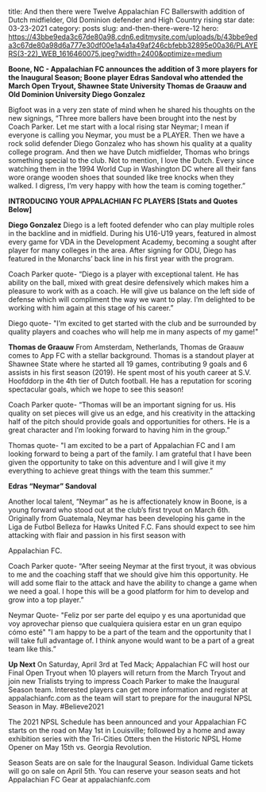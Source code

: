title: And then there were Twelve Appalachian FC Ballerswith addition of Dutch midfielder, Old Dominion defender and High Country rising star
date: 03-23-2021
category: posts
slug: and-then-there-were-12
hero: https://43bbe9eda3c67de80a98.cdn6.editmysite.com/uploads/b/43bbe9eda3c67de80a98d6a777e30df00e1a4a1a49af246cbfebb32895e00a36/PLAYERS(3-22)_WEB_1616460075.jpeg?width=2400&optimize=medium

**Boone, NC - Appalachian FC announces the addition of 3 more players for the Inaugural Season; Boone player Edras Sandoval who attended the March Open Tryout, Shawnee State University Thomas de Graauw and Old Dominion University Diego Gonzalez**

Bigfoot was in a very zen state of mind when he shared his thoughts on the new signings, “Three more ballers have been brought into the nest by Coach Parker. Let me start with a local rising star Neymar; I mean if everyone is calling you Neymar, you must be a PLAYER. Then we have a rock solid defender Diego Gonzalez who has shown his quality at a quality college program. And then we have Dutch midfielder, Thomas who brings something special to the club. Not to mention, I love the Dutch. Every since watching them in the 1994 World Cup in Washington DC where all their fans wore orange wooden shoes that sounded like tree knocks when they walked. I digress, I’m very happy with how the team is coming together.” 

**INTRODUCING YOUR APPALACHIAN FC PLAYERS [Stats and Quotes Below]**

**Diego Gonzalez**
Diego is a left footed defender who can play multiple roles in the backline and in midfield. During his U16-U19 years, featured in almost every game for VDA in the Development Academy, becoming a sought after player for many colleges in the area. After signing for ODU, Diego has featured in the Monarchs’ back line in his first year with the program.

Coach Parker quote- “Diego is a player with exceptional talent. He has ability on the ball, mixed with great desire defensively which makes him a pleasure to work with as a coach. He will give us balance on the left side of defense which will compliment the way we want to play. I’m delighted to be working with him again at this stage of his career.” 

Diego quote- "I’m excited to get started with the club and be surrounded by quality players and coaches who will help me in many aspects of my game!" 

**Thomas de Graauw**
From Amsterdam, Netherlands, Thomas de Graauw comes to App FC with a stellar background. Thomas is a standout player at Shawnee State where he started all 19 games, contributing 9 goals and 6 assists in his first season (2019). He spent most of his youth career at S.V. Hoofddorp in the 4th tier of Dutch football. He has a reputation for scoring spectacular goals, which we hope to see this season! 

Coach Parker quote- “Thomas will be an important signing for us. His quality on set pieces will give us an edge, and his creativity in the attacking half of the pitch should provide goals and opportunities for others. He is a great character and I’m looking forward to having him in the group.” 

Thomas quote- "I am excited to be a part of Appalachian FC and I am looking forward to being a part of the family. I am grateful that I have been given the opportunity to take on this adventure and I will give it my everything to achieve great things with the team this summer.” 

**Edras “Neymar” Sandoval**

Another local talent, “Neymar” as he is affectionately know in Boone, is a young forward who stood out at the club’s first tryout on March 6th. Originally from Guatemala, Neymar has been developing his game in the Liga de Futbol Belleza for Hawks United F.C. Fans should expect to see him attacking with flair and passion in his first season with 

Appalachian FC. 

Coach Parker quote- “After seeing Neymar at the first tryout, it was obvious to me and the coaching staff that we should give him this opportunity. He will add some flair to the attack and have the ability to change a game when we need a goal. I hope this will be a good platform for him to develop and grow into a top player.” 

Neymar Quote- "Feliz por ser parte del equipo y es una aportunidad que voy aprovechar pienso que cualquiera quisiera estar en un gran equipo cómo esté"
"I am happy to be a part of the team and the opportunity that I will take full advantage of. I think anyone would want to be a part of a great team like this.” 

**Up Next** 
On Saturday, April 3rd at Ted Mack; Appalachian FC will host our Final Open Tryout when 10 players will return from the March Tryout and join new Trialists trying to impress Coach Parker to make the Inaugural Season team. Interested players can get more information and register at appalachianfc.com as the team will start to prepare for the inaugural NPSL Season in May. #Believe2021 

The 2021 NPSL Schedule has been announced and your Appalachian FC starts on the road on May 1st in Louisville; followed by a home and away exhibition series with the Tri-Cities Otters then the Historic NPSL Home Opener on May 15th vs. Georgia Revolution. 

Season Seats are on sale for the Inaugural Season. Individual Game tickets will go on sale on April 5th. You can reserve your season seats and hot Appalachian FC Gear at appalachianfc.com


